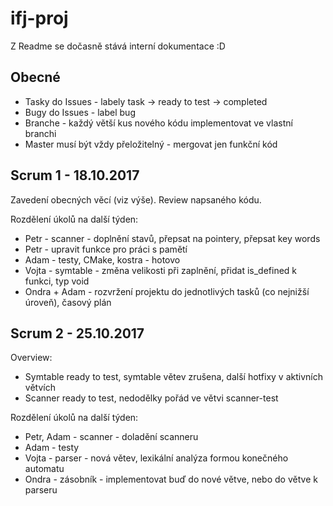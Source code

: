 # ifj-proj
Z Readme se dočasně stává interní dokumentace :D

## Obecné
- Tasky do Issues - labely task -> ready to test -> completed
- Bugy do Issues - label bug
- Branche - každý větší kus nového kódu implementovat ve vlastní branchi
- Master musí být vždy přeložitelný - mergovat jen funkční kód

## Scrum 1 - 18.10.2017
Zavedení obecných věcí (viz výše).
Review napsaného kódu.

Rozdělení úkolů na další týden:
- Petr - scanner - doplnění stavů, přepsat na pointery, přepsat key words
- Petr - upravit funkce pro práci s pamětí
- Adam - testy, CMake, kostra - hotovo   
- Vojta - symtable - změna velikosti při zaplnění, přidat is_defined k funkci, typ void
- Ondra + Adam - rozvržení projektu do jednotlivých tasků (co nejnižší úroveň), časový plán

## Scrum 2 - 25.10.2017
Overview:
  - Symtable ready to test, symtable větev zrušena, další hotfixy v aktivních větvích
  - Scanner ready to test, nedodělky pořád ve větvi scanner-test

Rozdělení úkolů na další týden:
- Petr, Adam - scanner - doladění scanneru
- Adam - testy
- Vojta - parser - nová větev, lexikální analýza formou konečného automatu
- Ondra - zásobník - implementovat buď do nové větve, nebo do větve k parseru


